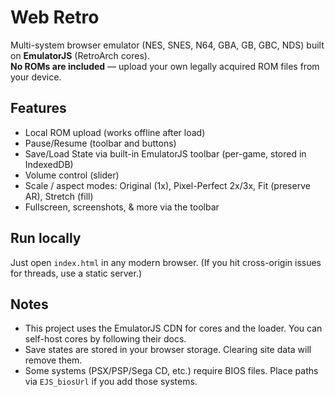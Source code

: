 # Web Retro 

Multi-system browser emulator (NES, SNES, N64, GBA, GB, GBC, NDS) built on **EmulatorJS** (RetroArch cores).  
**No ROMs are included** — upload your own legally acquired ROM files from your device.

## Features
- Local ROM upload (works offline after load)
- Pause/Resume (toolbar and buttons)
- Save/Load State via built-in EmulatorJS toolbar (per-game, stored in IndexedDB)
- Volume control (slider)
- Scale / aspect modes: Original (1x), Pixel-Perfect 2x/3x, Fit (preserve AR), Stretch (fill)
- Fullscreen, screenshots, & more via the toolbar

## Run locally
Just open `index.html` in any modern browser. (If you hit cross-origin issues for threads, use a static server.)


## Notes
- This project uses the EmulatorJS CDN for cores and the loader. You can self-host cores by following their docs.
- Save states are stored in your browser storage. Clearing site data will remove them.
- Some systems (PSX/PSP/Sega CD, etc.) require BIOS files. Place paths via `EJS_biosUrl` if you add those systems.
